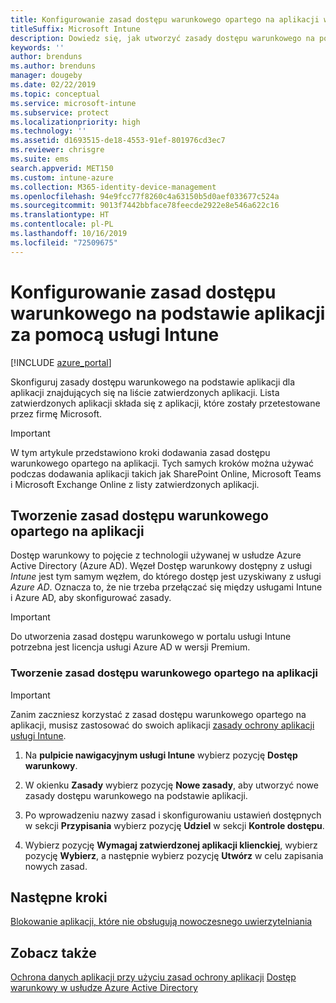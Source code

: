 ```yaml
---
title: Konfigurowanie zasad dostępu warunkowego opartego na aplikacji w usłudze Intune
titleSuffix: Microsoft Intune
description: Dowiedz się, jak utworzyć zasady dostępu warunkowego na podstawie aplikacji przy użyciu usługi Intune.
keywords: ''
author: brenduns
ms.author: brenduns
manager: dougeby
ms.date: 02/22/2019
ms.topic: conceptual
ms.service: microsoft-intune
ms.subservice: protect
ms.localizationpriority: high
ms.technology: ''
ms.assetid: d1693515-de18-4553-91ef-801976cd3ec7
ms.reviewer: chrisgre
ms.suite: ems
search.appverid: MET150
ms.custom: intune-azure
ms.collection: M365-identity-device-management
ms.openlocfilehash: 94e9fcc77f8260c4a63150b5d0aef033677c524a
ms.sourcegitcommit: 9013f7442bbface78feecde2922e8e546a622c16
ms.translationtype: HT
ms.contentlocale: pl-PL
ms.lasthandoff: 10/16/2019
ms.locfileid: "72509675"
---
```

# <a name="set-up-app-based-conditional-access-policies-with-intune"></a>Konfigurowanie zasad dostępu warunkowego na podstawie aplikacji za pomocą usługi Intune

[!INCLUDE [azure_portal](../includes/azure_portal.md)]

Skonfiguruj zasady dostępu warunkowego na podstawie aplikacji dla aplikacji znajdujących się na liście zatwierdzonych aplikacji. Lista zatwierdzonych aplikacji składa się z aplikacji, które zostały przetestowane przez firmę Microsoft.

> [!IMPORTANT]
> W tym artykule przedstawiono kroki dodawania zasad dostępu warunkowego opartego na aplikacji. Tych samych kroków można używać podczas dodawania aplikacji takich jak SharePoint Online, Microsoft Teams i Microsoft Exchange Online z listy zatwierdzonych aplikacji.

## <a name="create-app-based-conditional-access-policies"></a>Tworzenie zasad dostępu warunkowego opartego na aplikacji
Dostęp warunkowy to pojęcie z technologii używanej w usłudze Azure Active Directory (Azure AD). Węzeł Dostęp warunkowy dostępny z usługi *Intune* jest tym samym węzłem, do którego dostęp jest uzyskiwany z usługi *Azure AD*. Oznacza to, że nie trzeba przełączać się między usługami Intune i Azure AD, aby skonfigurować zasady.

> [!IMPORTANT]
> Do utworzenia zasad dostępu warunkowego w portalu usługi Intune potrzebna jest licencja usługi Azure AD w wersji Premium.

### <a name="to-create-an-app-based-conditional-access-policy"></a>Tworzenie zasad dostępu warunkowego opartego na aplikacji

> [!IMPORTANT]
> Zanim zaczniesz korzystać z zasad dostępu warunkowego opartego na aplikacji, musisz zastosować do swoich aplikacji [zasady ochrony aplikacji usługi Intune](../apps/app-protection-policies.md).

1. Na **pulpicie nawigacyjnym usługi Intune** wybierz pozycję **Dostęp warunkowy**.

2. W okienku **Zasady** wybierz pozycję **Nowe zasady**, aby utworzyć nowe zasady dostępu warunkowego na podstawie aplikacji.

4. Po wprowadzeniu nazwy zasad i skonfigurowaniu ustawień dostępnych w sekcji **Przypisania** wybierz pozycję **Udziel** w sekcji **Kontrole dostępu**.

5. Wybierz pozycję **Wymagaj zatwierdzonej aplikacji klienckiej**, wybierz pozycję **Wybierz**, a następnie wybierz pozycję **Utwórz** w celu zapisania nowych zasad.

## <a name="next-steps"></a>Następne kroki
[Blokowanie aplikacji, które nie obsługują nowoczesnego uwierzytelniania](app-modern-authentication-block.md)

## <a name="see-also"></a>Zobacz także

[Ochrona danych aplikacji przy użyciu zasad ochrony aplikacji](../apps/app-protection-policies.md)
[Dostęp warunkowy w usłudze Azure Active Directory](https://docs.microsoft.com/azure/active-directory/active-directory-conditional-access)
